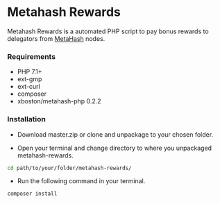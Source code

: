 # Metahash Rewards
Metahash Rewards is a automated PHP script to pay bonus rewards to delegators from [MetaHash](https://metahash.org ) nodes.

### Requirements

- PHP 7.1+
- ext-gmp
- ext-curl
- composer
- xboston/metahash-php 0.2.2

### Installation

- Download master.zip or clone and unpackage to your chosen folder.

- Open your terminal and change directory to where you unpackaged metahash-rewards.

```bash
cd path/to/your/folder/metahash-rewards/
```

- Run the following command in your terminal.

```bash
composer install
```

